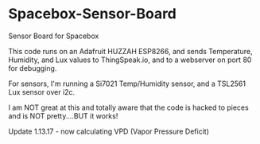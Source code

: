 # Spacebox-Sensor-Board
Sensor Board for Spacebox

This code runs on an Adafruit HUZZAH ESP8266, and sends Temperature, Humidity, and Lux values to ThingSpeak.io, and to a webserver
on port 80 for debugging.

For sensors, I'm running a Si7021 Temp/Humidity sensor, and a TSL2561 Lux sensor over i2c.

I am NOT great at this and totally aware that the code is hacked to pieces and is NOT pretty....BUT it works!
  
Update 1.13.17 - now calculating VPD (Vapor Pressure Deficit)
